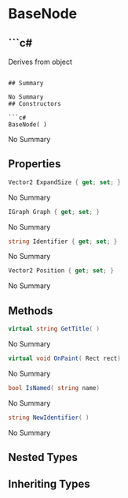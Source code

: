 # BaseNode

## ```c#
Derives from object
```

## Summary

No Summary
## Constructors

```c#
BaseNode( ) 
```
No Summary
## Properties

```c#
Vector2 ExpandSize { get; set; } 
```
No Summary
```c#
IGraph Graph { get; set; } 
```
No Summary
```c#
string Identifier { get; set; } 
```
No Summary
```c#
Vector2 Position { get; set; } 
```
No Summary
## Methods

```c#
virtual string GetTitle( ) 
```
No Summary
```c#
virtual void OnPaint( Rect rect) 
```
No Summary
```c#
bool IsNamed( string name) 
```
No Summary
```c#
string NewIdentifier( ) 
```
No Summary
## Nested Types

## Inheriting Types

